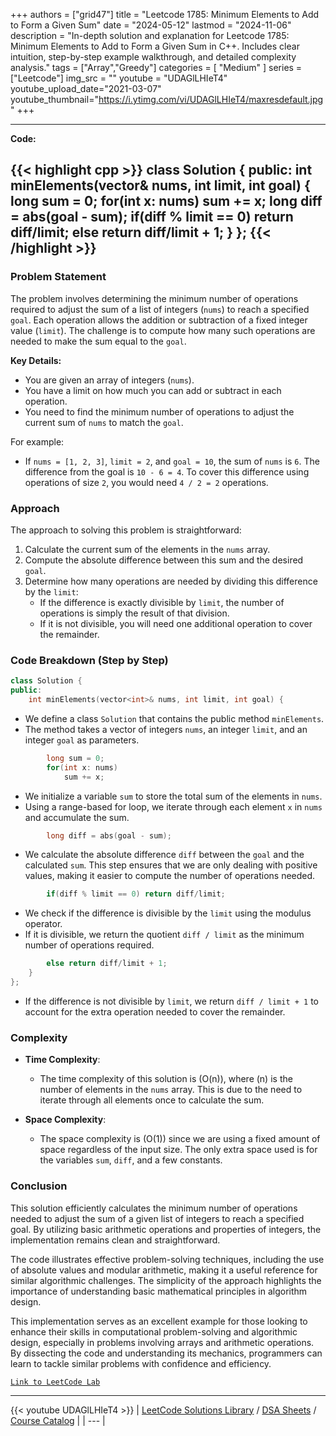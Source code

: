 
+++
authors = ["grid47"]
title = "Leetcode 1785: Minimum Elements to Add to Form a Given Sum"
date = "2024-05-12"
lastmod = "2024-11-06"
description = "In-depth solution and explanation for Leetcode 1785: Minimum Elements to Add to Form a Given Sum in C++. Includes clear intuition, step-by-step example walkthrough, and detailed complexity analysis."
tags = ["Array","Greedy"]
categories = [
    "Medium"
]
series = ["Leetcode"]
img_src = ""
youtube = "UDAGlLHIeT4"
youtube_upload_date="2021-03-07"
youtube_thumbnail="https://i.ytimg.com/vi/UDAGlLHIeT4/maxresdefault.jpg"
+++



---
**Code:**

{{< highlight cpp >}}
class Solution {
public:
    int minElements(vector<int>& nums, int limit, int goal) {
        long sum = 0;
        for(int x: nums)
            sum += x;
        long diff = abs(goal - sum);
        if(diff % limit == 0) return diff/limit;
        else return diff/limit + 1;
    }
};
{{< /highlight >}}
---

### Problem Statement

The problem involves determining the minimum number of operations required to adjust the sum of a list of integers (`nums`) to reach a specified `goal`. Each operation allows the addition or subtraction of a fixed integer value (`limit`). The challenge is to compute how many such operations are needed to make the sum equal to the `goal`.

**Key Details:**
- You are given an array of integers (`nums`).
- You have a limit on how much you can add or subtract in each operation.
- You need to find the minimum number of operations to adjust the current sum of `nums` to match the `goal`.

For example:
- If `nums = [1, 2, 3]`, `limit = 2`, and `goal = 10`, the sum of `nums` is `6`. The difference from the goal is `10 - 6 = 4`. To cover this difference using operations of size `2`, you would need `4 / 2 = 2` operations.

### Approach

The approach to solving this problem is straightforward:
1. Calculate the current sum of the elements in the `nums` array.
2. Compute the absolute difference between this sum and the desired `goal`.
3. Determine how many operations are needed by dividing this difference by the `limit`:
   - If the difference is exactly divisible by `limit`, the number of operations is simply the result of that division.
   - If it is not divisible, you will need one additional operation to cover the remainder.

### Code Breakdown (Step by Step)

```cpp
class Solution {
public:
    int minElements(vector<int>& nums, int limit, int goal) {
```
- We define a class `Solution` that contains the public method `minElements`.
- The method takes a vector of integers `nums`, an integer `limit`, and an integer `goal` as parameters.

```cpp
        long sum = 0;
        for(int x: nums)
            sum += x;
```
- We initialize a variable `sum` to store the total sum of the elements in `nums`.
- Using a range-based for loop, we iterate through each element `x` in `nums` and accumulate the sum.

```cpp
        long diff = abs(goal - sum);
```
- We calculate the absolute difference `diff` between the `goal` and the calculated `sum`. This step ensures that we are only dealing with positive values, making it easier to compute the number of operations needed.

```cpp
        if(diff % limit == 0) return diff/limit;
```
- We check if the difference is divisible by the `limit` using the modulus operator.
- If it is divisible, we return the quotient `diff / limit` as the minimum number of operations required.

```cpp
        else return diff/limit + 1;
    }
};
```
- If the difference is not divisible by `limit`, we return `diff / limit + 1` to account for the extra operation needed to cover the remainder.

### Complexity

- **Time Complexity**:
  - The time complexity of this solution is \(O(n)\), where \(n\) is the number of elements in the `nums` array. This is due to the need to iterate through all elements once to calculate the sum.

- **Space Complexity**:
  - The space complexity is \(O(1)\) since we are using a fixed amount of space regardless of the input size. The only extra space used is for the variables `sum`, `diff`, and a few constants.

### Conclusion

This solution efficiently calculates the minimum number of operations needed to adjust the sum of a given list of integers to reach a specified goal. By utilizing basic arithmetic operations and properties of integers, the implementation remains clean and straightforward.

The code illustrates effective problem-solving techniques, including the use of absolute values and modular arithmetic, making it a useful reference for similar algorithmic challenges. The simplicity of the approach highlights the importance of understanding basic mathematical principles in algorithm design.

This implementation serves as an excellent example for those looking to enhance their skills in computational problem-solving and algorithmic design, especially in problems involving arrays and arithmetic operations. By dissecting the code and understanding its mechanics, programmers can learn to tackle similar problems with confidence and efficiency.

[`Link to LeetCode Lab`](https://leetcode.com/problems/minimum-elements-to-add-to-form-a-given-sum/description/)

---
{{< youtube UDAGlLHIeT4 >}}
| [LeetCode Solutions Library](https://grid47.xyz/leetcode/) / [DSA Sheets](https://grid47.xyz/sheets/) / [Course Catalog](https://grid47.xyz/courses/) |
| --- |
